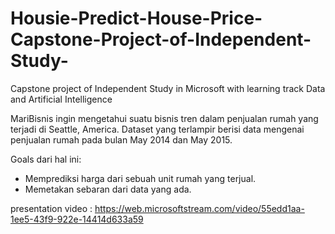 # Housie-Predict-House-Price-Capstone-Project-of-Independent-Study-
Capstone project of Independent Study in Microsoft with learning track Data and Artificial Intelligence


MariBisnis ingin mengetahui suatu bisnis tren dalam penjualan rumah yang terjadi di Seattle, America. Dataset yang terlampir berisi data mengenai penjualan rumah pada bulan May 2014 dan May 2015.

Goals dari hal ini:
- Memprediksi harga dari sebuah unit rumah yang terjual.
- Memetakan sebaran dari data yang ada.


presentation video : https://web.microsoftstream.com/video/55edd1aa-1ee5-43f9-922e-14414d633a59
